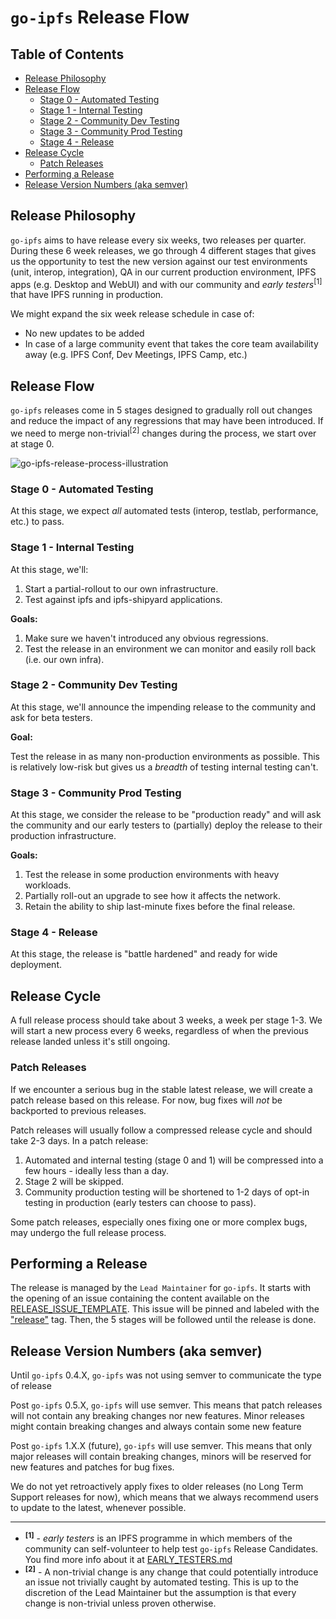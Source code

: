 # `go-ipfs` Release Flow

## Table of Contents

- [Release Philosophy](#release-philosophy)
- [Release Flow](#release-flow)
  - [Stage 0 - Automated Testing](#stage-0--automated-testing)
  - [Stage 1 - Internal Testing](#stage-1--internal-testing)
  - [Stage 2 - Community Dev Testing](#stage-2--community-dev-testing)
  - [Stage 3 - Community Prod Testing](#stage-2--community-prod-testing)
  - [Stage 4 - Release](#stage-4--release)
- [Release Cycle](#release-cycle)
  - [Patch Releases](#patch-releases)
- [Performing a Release](#performing-a-release)
- [Release Version Numbers (aka semver)](#release-version-numbers-aka-semver)

## Release Philosophy

`go-ipfs` aims to have release every six weeks, two releases per quarter. During these 6 week releases, we go through 4 different stages that gives us the opportunity to test the new version against our test environments (unit, interop, integration), QA in our current production environment, IPFS apps (e.g. Desktop and WebUI) and with our community and _early testers_<sup>[1]</sup> that have IPFS running in production.

We might expand the six week release schedule in case of:

- No new updates to be added
- In case of a large community event that takes the core team availability away (e.g. IPFS Conf, Dev Meetings, IPFS Camp, etc.)

## Release Flow

`go-ipfs` releases come in 5 stages designed to gradually roll out changes and reduce the impact of any regressions that may have been introduced. If we need to merge non-trivial<sup>[2]</sup> changes during the process, we start over at stage 0.

![go-ipfs-release-process-illustration](https://user-images.githubusercontent.com/618519/62986422-653fee00-bdf0-11e9-8f61-197117b61da2.png)

### Stage 0 - Automated Testing

At this stage, we expect _all_ automated tests (interop, testlab, performance, etc.) to pass.

### Stage 1 - Internal Testing

At this stage, we'll:

1. Start a partial-rollout to our own infrastructure.
2. Test against ipfs and ipfs-shipyard applications.

**Goals:**

1. Make sure we haven't introduced any obvious regressions.
2. Test the release in an environment we can monitor and easily roll back (i.e. our own infra).

### Stage 2 - Community Dev Testing

At this stage, we'll announce the impending release to the community and ask for beta testers.

**Goal:**

Test the release in as many non-production environments as possible. This is relatively low-risk but gives us a _breadth_ of testing internal testing can't.

### Stage 3 - Community Prod Testing

At this stage, we consider the release to be "production ready" and will ask the community and our early testers to (partially) deploy the release to their production infrastructure.

**Goals:**

1. Test the release in some production environments with heavy workloads.
2. Partially roll-out an upgrade to see how it affects the network.
3. Retain the ability to ship last-minute fixes before the final release.

### Stage 4 - Release

At this stage, the release is "battle hardened" and ready for wide deployment.

## Release Cycle

A full release process should take about 3 weeks, a week per stage 1-3. We will start a new process every 6 weeks, regardless of when the previous release landed unless it's still ongoing.

### Patch Releases

If we encounter a serious bug in the stable latest release, we will create a patch release based on this release. For now, bug fixes will _not_ be backported to previous releases.

Patch releases will usually follow a compressed release cycle and should take 2-3 days. In a patch release:

1. Automated and internal testing (stage 0 and 1) will be compressed into a few hours - ideally less than a day.
2. Stage 2 will be skipped.
3. Community production testing will be shortened to 1-2 days of opt-in testing in production (early testers can choose to pass).

Some patch releases, especially ones fixing one or more complex bugs, may undergo the full release process.

## Performing a Release

The release is managed by the `Lead Maintainer` for `go-ipfs`. It starts with the opening of an issue containing the content available on the [RELEASE_ISSUE_TEMPLATE](./RELEASE_ISSUE_TEMPLATE.md). This issue will be pinned and labeled with the ["release"](https://github.com/ipfs/go-ipfs/issues?utf8=%E2%9C%93&q=is%3Aissue+is%3Aopen+label%3Arelease) tag. Then, the 5 stages will be followed until the release is done.

## Release Version Numbers (aka semver)

Until `go-ipfs` 0.4.X, `go-ipfs` was not using semver to communicate the type of release

Post `go-ipfs` 0.5.X, `go-ipfs` will use semver. This means that patch releases will not contain any breaking changes nor new features. Minor releases might contain breaking changes and always contain some new feature

Post `go-ipfs` 1.X.X (future), `go-ipfs` will use semver. This means that only major releases will contain breaking changes, minors will be reserved for new features and patches for bug fixes.

We do not yet retroactively apply fixes to older releases (no Long Term Support releases for now), which means that we always recommend users to update to the latest, whenever possible.

----------------------------

- <sup>**[1]**</sup> - _early testers_ is an IPFS programme in which members of the community can self-volunteer to help test `go-ipfs` Release Candidates. You find more info about it at [EARLY_TESTERS.md](./EARLY_TESTERS.md)
- <sup>**[2]**</sup> - A non-trivial change is any change that could potentially introduce an issue not trivially caught by automated testing. This is up to the discretion of the Lead Maintainer but the assumption is that every change is non-trivial unless proven otherwise.
